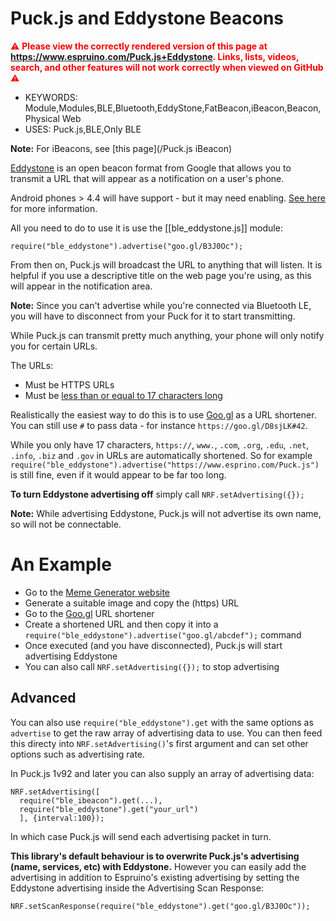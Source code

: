 <!--- Copyright (c) 2016 Gordon Williams, Pur3 Ltd. See the file LICENSE for copying permission. -->
Puck.js and Eddystone Beacons
=============================

<span style="color:red">:warning: **Please view the correctly rendered version of this page at https://www.espruino.com/Puck.js+Eddystone. Links, lists, videos, search, and other features will not work correctly when viewed on GitHub** :warning:</span>

* KEYWORDS: Module,Modules,BLE,Bluetooth,EddyStone,FatBeacon,iBeacon,Beacon,Physical Web
* USES: Puck.js,BLE,Only BLE

**Note:** For iBeacons, see [this page](/Puck.js iBeacon)

[Eddystone](https://github.com/google/eddystone) is an open beacon format from Google
that allows you to transmit a URL that will appear as a notification on
a user's phone.

Android phones > 4.4 will have support - but it may need enabling.
[See here](https://developers.google.com/beacons/) for more information.

All you need to do to use it is use the [[ble_eddystone.js]] module:

```
require("ble_eddystone").advertise("goo.gl/B3J0Oc");
```

From then on, Puck.js will broadcast the URL to anything that will listen. It
is helpful if you use a descriptive title on the web page you're using, as this
will appear in the notification area.

**Note:** Since you can't advertise while you're connected via Bluetooth LE,
you will have to disconnect from your Puck for it to start transmitting.

While Puck.js can transmit pretty much anything, your phone will
only notify you for certain URLs.

The URLs:

* Must be HTTPS URLs
* Must be [less than or equal to 17 characters long](https://github.com/google/eddystone/tree/master/eddystone-url)

Realistically the easiest way to do this is to use [Goo.gl](https://goo.gl/) as a URL shortener. You can still use
`#` to pass data - for instance `https://goo.gl/D8sjLK#42`.

While you only have 17 characters, `https://`, `www.`, `.com`, `.org`, `.edu`, `.net`, `.info`, `.biz` and `.gov`
in URLs are automatically shortened. So for example `require("ble_eddystone").advertise("https://www.esprino.com/Puck.js")` is
still fine, even if it would appear to be far too long.

**To turn Eddystone advertising off** simply call `NRF.setAdvertising({});`

**Note:** While advertising Eddystone, Puck.js will not advertise its own name, so will not be connectable.


An Example
==========

* Go to the [Meme Generator website](https://imgflip.com/memegenerator)
* Generate a suitable image and copy the (https) URL
* Go to the [Goo.gl](https://goo.gl/) URL shortener
* Create a shortened URL and then copy it into a `require("ble_eddystone").advertise("goo.gl/abcdef");` command
* Once executed (and you have disconnected), Puck.js will start advertising Eddystone
* You can also call  `NRF.setAdvertising({});` to stop advertising

Advanced
--------

You can also use `require("ble_eddystone").get` with the same options as
`advertise` to get the raw array of advertising data to use. You can
then feed this directy into `NRF.setAdvertising()`'s first argument and
can set other options such as advertising rate.

In Puck.js 1v92 and later you can also supply an array of advertising data:

```
NRF.setAdvertising([
  require("ble_ibeacon").get(...),
  require("ble_eddystone").get("your_url")
  ], {interval:100});
```

In which case Puck.js will send each advertising packet in turn.

**This library's default behaviour is to overwrite Puck.js's advertising
(name, services, etc) with Eddystone.** However you can easily add the advertising
in addition to Espruino's existing advertising by setting the Eddystone
advertising inside the Advertising Scan Response:

```
NRF.setScanResponse(require("ble_eddystone").get("goo.gl/B3J0Oc"));
```
